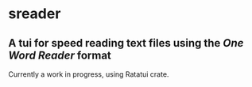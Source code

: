 # sreader
## A tui for speed reading text files using the _One Word Reader_ format

Currently a work in progress, using Ratatui crate. 
